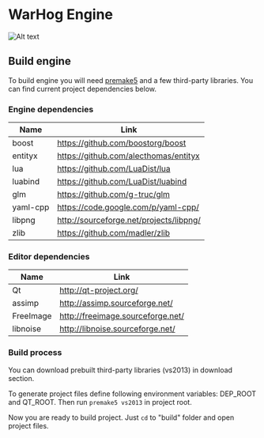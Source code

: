 # WarHog Engine
![Alt text](https://bitbucket-assetroot.s3.amazonaws.com/c/photos/2014/Mar/06/warhog-engine-logo-3151599318-1_avatar.png)

## Build engine
To build engine you will need [premake5](https://bitbucket.org/premake/premake-dev) and a few third-party libraries. You can find current project dependencies below.

### Engine dependencies

Name | Link
-----|------
boost | https://github.com/boostorg/boost
entityx | https://github.com/alecthomas/entityx
lua | https://github.com/LuaDist/lua
luabind	| https://github.com/LuaDist/luabind
glm | https://github.com/g-truc/glm
yaml-cpp | https://code.google.com/p/yaml-cpp/
libpng | http://sourceforge.net/projects/libpng/
zlib | https://github.com/madler/zlib

### Editor dependencies

Name | Link
-----|------
Qt | http://qt-project.org/
assimp | http://assimp.sourceforge.net/
FreeImage | http://freeimage.sourceforge.net/
libnoise | http://libnoise.sourceforge.net/

### Build process
You can download prebuilt third-party libraries (vs2013) in download section.

To generate project files define following environment variables: DEP_ROOT and QT_ROOT. Then run ```premake5 vs2013``` in project root.

Now you are ready to build project. Just ```cd``` to "build" folder and open project files.
